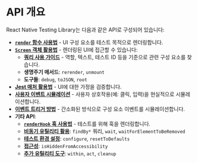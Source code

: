 # API 개요
React Native Testing Library는 다음과 같은 API로 구성되어 있습니다:

- [**`render` 함수 사용법**](render-함수-사용법-(render-함수).md) - UI 구성 요소를 테스트 목적으로 렌더링합니다.
- [**`Screen` 객체 활용법**](Screen-객체-활용법-(screen-object).md) - 렌더링된 UI에 접근할 수 있습니다:
  - [**쿼리 사용 가이드**](쿼리-사용-가이드(Queries).md) - 역할, 텍스트, 테스트 ID 등을 기준으로 관련 구성 요소를 찾습니다.
  - **생명주기 메서드**: `rerender`, `unmount`
  - **도구들**: `debug`, `toJSON`, `root`
- [**Jest 매처 활용법**](Jest-매처-활용법-(Jest-Matchers).md) - UI에 대한 가정을 검증합니다.
- [**사용자 이벤트 시뮬레이션**](사용자-이벤트-시뮬레이션(User-Event-Interactions).md) - 사용자 상호작용(예: 클릭, 입력)을 현실적으로 시뮬레이션합니다.
- [**이벤트 트리거 방법**](이벤트-트리거-방법-(Fire-Event-API).md) - 간소화된 방식으로 구성 요소 이벤트를 시뮬레이션합니다.
- **기타 API**:
  - [**`renderHook` 훅 사용법**](renderHook-사용법-(renderHook-function).md) - 테스트를 위해 훅을 렌더링합니다.
  - [**비동기 유틸리티 활용**](비동기-유틸리티-활용(Async-Utilities).md): `findBy*` 쿼리, `wait`, `waitForElementToBeRemoved`
  - [**테스트 환경 설정**](테스트-환경-설정-(Configuration).md): `configure`, `resetToDefaults`
  - [**접근성**](접근성-(Accessibility).md): `isHiddenFromAccessibility`
  - [**추가 유틸리티 도구**](추가-유틸리티-도구-(Other-Helpers).md): `within`, `act`, `cleanup`
